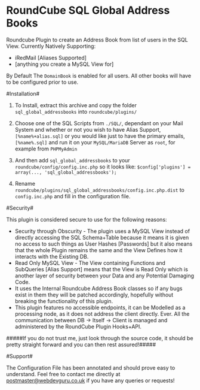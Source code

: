 # RoundCube SQL Global Address Books
Roundcube Plugin to create an Address Book from list of users in the SQL View.
Currently Natively Supporting:
+ iRedMail [Aliases Supported]
+ [anything you create a MySQL View for]

By Default The `DomainBook` is enabled for all users. All other books will have to be configured prior to use.

#Installation#

1.  To Install, extract this archive and copy the folder
    `sql_global_addressbooks` into `roundcube/plugins/`

2.  Choose one of the SQL Scripts from `./SQL/`, dependant on your Mail System
    and whether or not you wish to have Alias Support, `[%name%+alias.sql]`
    or you would like just to have the primary emails, `[%name%.sql]`
    and run it on your `MySQL/MariaDB` Server as `root`, for example from `PHPMyAdmin`

3.  And then add `sql_global_addressbooks` to your `roundcube/config/config.inc.php` so it looks like: `$config['plugins'] = array(..., 'sql_global_addressbooks');`

4.  Rename `roundcube/plugins/sql_global_addressbooks/config.inc.php.dist` to
    `config.inc.php` and fill in the configuration file.


#Security#

This plugin is considered secure to use for the following reasons:
+ Security through Obscurity - The plugin uses a MySQL View instead of directly accessing the SQL Schema+Table because it means it is given no access to such things as User Hashes [Passwords] but it also means that the whole Plugin remains the same and the View Defines how it interacts with the Existing DB.
+ Read Only MySQL View - The View containing Functions and SubQueries [Alias Support] means that the View is Read Only which is another layer of security between your Data and any Potential Damaging Code.
+ It uses the Internal Roundcube Address Book classes so if any bugs exist in them they will be patched accordingly, hopefully without breaking the functionality of this plugin.
+ This plugin features no accessible endpoints, it can be Modelled as a processing node, as it does not address the client directly. Ever. All the communication between DB -> Itself -> Client is managed and administered by the RoundCube Plugin Hooks+API.

#####If you do not trust me, just look through the source code, it should be pretty straight forward and you can then rest assured!#####

#Support#

The Configuration File has been annotated and should prove easy to understand.
Feel free to contact me directly at postmaster@webdevguru.co.uk if you have any queries or requests!

